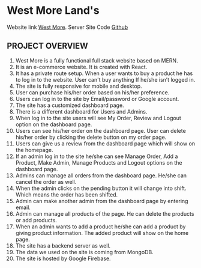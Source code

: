 # West More Land's
Website link [West More](https://west-more.web.app/).
Server Site Code [Github](https://github.com/sazzadmahmud85/west-more-server-site-code)


## PROJECT OVERVIEW

1. West More is a fully functional full stack website based on MERN.
2. It is an e-commerce website. It is created with React.
3. It has a private route setup. When a user wants to buy a product he has to log in to the website. User can't buy anything If he/she isn’t logged in. 
4. The site is fully responsive for mobile and desktop.
5. User can purchase his/her order based on his/her preference. 
6. Users can log in to the site by Email/password or Google account. 
7. The site has a customized dashboard page.
8. There is a different dashboard for Users and Admins. 
9. When log in to the site users will see My Order, Review and Logout option on the dashboard page.
10. Users can see his/her order on the dashboard page. User can delete his/her order by clicking the delete button on my order page.
11. Users can give us a review from the dashboard page which will show on the homepage.
12. If an admin log in to the site he/she can see Manage Order, Add a Product, Make Admin, Manage Products and Logout options on the dashboard page.
13. Admins can manage all orders from the dashboard page. He/she can cancel the order as well.
14. When the admin clicks on the pending button it will change into shift. Which means the order has been shifted. 
15. Admin can make another admin from the dashboard page by entering email. 
16. Admin can manage all products of the page. He can delete the products or add products.
17. When an admin wants to add a product he/she can add a product by giving product information. The added product will show on the home page.
18. The site has a backend server as well.
19. The data we used on the site is coming from MongoDB.
20. The site is hosted by Google Firebase.

